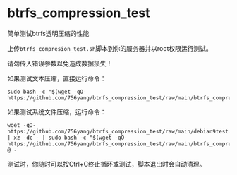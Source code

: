 
# btrfs_compression_test

简单测试btrfs透明压缩的性能

上传`btrfs_compresion_test.sh`脚本到你的服务器并以root权限运行测试。

请勿传入错误参数以免造成数据损失！

如果测试文本压缩，直接运行命令：

	sudo bash -c "$(wget -qO- https://github.com/756yang/btrfs_compression_test/raw/main/btrfs_compresion_test.sh)"

如果测试系统文件压缩，运行命令：

	wget -qO- https://github.com/756yang/btrfs_compression_test/raw/main/debian9test.tar.xz | xz -dc - | sudo bash -c "$(wget -qO- https://github.com/756yang/btrfs_compression_test/raw/main/btrfs_compresion_test.sh)" @ -

测试时，你随时可以按Ctrl+C终止循环或测试，脚本退出时会自动清理。
